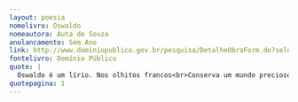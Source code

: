 ```yaml
---
layout: poesia
nomelivro: Oswaldo
nomeautora: Auta de Souza
anolancamento: Sem Ano
link: http://www.dominiopublico.gov.br/pesquisa/DetalheObraForm.do?select_action=&co_obra=81882
fontelivro: Domínio Público
quote: |
  Oswaldo é um lírio. Nos olhitos francos<br>Conserva um mundo precioso e lindo;<br>Quando ele ri, os seus dentinhos brancos<br>Lembram à gente um bogari abrindo.
quotepagina: 1
---
```

